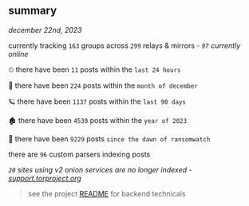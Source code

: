 
## summary
_december 22nd, 2023_

currently tracking `163` groups across `299` relays & mirrors - _`97` currently online_

⏲ there have been `11` posts within the `last 24 hours`

🦈 there have been `224` posts within the `month of december`

🪐 there have been `1137` posts within the `last 90 days`

🏚 there have been `4539` posts within the `year of 2023`

🦕 there have been `9229` posts `since the dawn of ransomwatch`

there are `96` custom parsers indexing posts

_`20` sites using v2 onion services are no longer indexed - [support.torproject.org](https://support.torproject.org/onionservices/v2-deprecation/)_

> see the project [README](https://github.com/joshhighet/ransomwatch#ransomwatch--) for backend technicals
